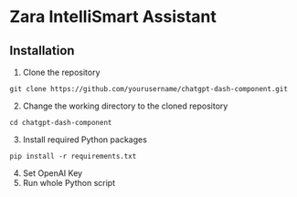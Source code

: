 # Zara IntelliSmart Assistant

## Installation
1. Clone the repository
```
git clone https://github.com/yourusername/chatgpt-dash-component.git
```

2. Change the working directory to the cloned repository
```
cd chatgpt-dash-component
```

3. Install required Python packages
```
pip install -r requirements.txt
```

4. Set OpenAI Key
5. Run whole Python script
